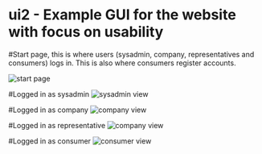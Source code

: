 # ui2 - Example GUI for the website with focus on usability

#Start page, this is where users (sysadmin, company,  representatives and consumers) logs in.
This is also where consumers register accounts.

![start page](https://github.com/2dv612-team-1/ui2/blob/master/Start%20page.png "Login/Register")


#Logged in as sysadmin
![sysadmin view](https://github.com/2dv612-team-1/ui2/blob/master/Sysadmin%20view.png "sysadmin")


#Logged in as company
![company view](https://github.com/2dv612-team-1/ui2/blob/master/Company%20view.png "company")


#Logged in as representative
![company view](https://github.com/2dv612-team-1/ui2/blob/master/Representative%20view.png "representative")


#Logged in as consumer
![consumer view](https://github.com/2dv612-team-1/ui2/blob/master/Consumer%20view%20.png "consumer")

